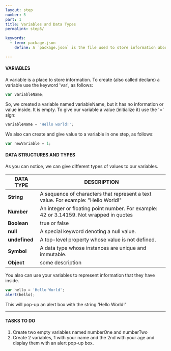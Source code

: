 ```yaml
---
layout: step
number: 5
part: 1
title: Variables and Data Types
permalink: step5/

keywords:
  - term: package.json
    define: A `package.json` is the file used to store information about a Node.js project, such as its name and its dependencies. Read more [here](https://docs.npmjs.com/files/package.json).

---
```


#### VARIABLES

A variable is a place to store information. To create (also called declare) a
variable use the keyword 'var', as follows:

```javascript
var variableName;
```
So, we created a variable named variableName, but it has no information or
value inside. It is empty. To give our variable a value (initialize it)
use the '=' sign:

```javascript
variableName = 'Hello world!';
```

We also can create and give value to a variable in one step, as follows:

```javascript
var newVariable = 1;
```
#### DATA STRUCTURES AND TYPES

As you can notice, we can give different types of values to our variables. 

| DATA TYPE        | DESCRIPTION        |
| -----------------|--------------------|
| **String**       |A sequence of characters that represent a text value. For example:  "Hello World!"|
| **Number**       |An integer or floating point number. For example: 42 or 3.14159. Not wrapped in quotes |
| **Boolean**      |true or false|
| **null**         | A special keyword denoting a null value.  |
| **undefined**    |A top-level property whose value is not defined. |
| **Symbol**       |A data type whose instances are unique and immutable. | 
| **Object**       |some description |



You also can use your variables to represent information that they have inside.

```javascript
var hello = 'Hello World';
alert(hello);
```

This will pop-up an alert box with the string 'Hello World!'

----
#### TASKS TO DO

1. Create two empty variables named numberOne and numberTwo
2. Create 2 variables, 1 with your name and the 2nd with your age and display them with an alert pop-up box.